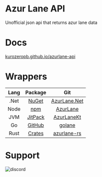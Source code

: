 # Azur Lane API
Unofficial json api that returns azur lane data

# Docs
[kurozeropb.github.io/azurlane-api](https://kurozeropb.github.io/azurlane-api/)

# Wrappers
| Lang | Package                                                 | Git                                                        |
|:----:|:-------------------------------------------------------:|:----------------------------------------------------------:|
| .Net | [NuGet](https://www.nuget.org/packages/AzurLane.Net/)   | [AzurLane.Net](https://github.com/azurlane-api/AzurLane.Net) |
| Node | [npm](https://www.npmjs.com/package/azurlane)           | [AzurLane](https://github.com/azurlane-api/AzurLane)         |
| JVM  | [JitPack](https://jitpack.io/#azurlane-api/AzurLaneKt)    | [AzurLaneKt](https://github.com/azurlane-api/AzurLaneKt)     |
| Go   | [GitHub](https://github.com/azurlane-api/golane)          | [golane](https://github.com/azurlane-api/golane)             |
| Rust | [Crates](https://crates.io/crates/azurlane)             | [azurlane-rs](https://github.com/azurlane-api/azurlane-rs) |

# Support
![discord](https://discordapp.com/api/v6/guilds/240059867744698368/widget.png?style=banner2)